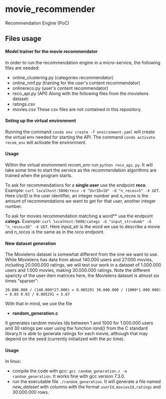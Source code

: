 # movie_recommender
Recommendation Engine (PoC)

## Files usage

#### Model trainer for the movie recommendator
In order to run the recommendation engine in a micro-service, the following files are needed:
* online_clustering.py (categories recommendator)
* online_nmf.py (training for the user's content recommendator)
* onlinereco.py (user's content recommendator)
* reco_api.py (API)
Along with the following files from the movielens dataset:
* ratings.csv
* movies.csv
These csv files are not contained in this repository.

#### Seting up the virtual environment
Running the command `conda env create -f environment.yaml` will create the virtual env needed for starting the API.
The command `conda activate recom_env` will activate the environment.


#### Usage
Within the virtual environment *recom_env* run `python reco_api.py`. It will take some time to start the service as the recommendation algorithms are trained when the program starts.

To ask for recommendations for a **single user** use the endpoint **reco**. Example: `curl localhost:5000/reco -d "UsrID=10" -d "n_recos=5" -X GET`. Here *UsrID* is the user identifier, an integer number and *n_recos* is the amount of recommendations we want to get for that user, another integer number.

To ask for movies recommendation matching a word** use the endpoint **categs**. Example: ``curl localhost:5000/categs -d "input_str=dumb" -d "n_recos=30" -X GET``. Here *input_str* is the word we use to describe a movie and *n_recos* is the same as in the *reco* endpoint.

#### New dataset generation
The Movielens dataset is somewhat different from the one we want to use. While Movielens has data from about 140.000 users and 27.000 movies, including 20.000.000 ratings, we will test our work in a dataset of 1.000.000 users and 1.000 movies, making 30.000.000 ratings. Note the different sparicty of the user-item matrices here, the Movielens dataset is almost six times "sparser":

`20.000.000 / (140.000*27.000) = 0.005291
 30.000.000 / (1000*1.000.000) = 0.03
 0.03 / 0.005291 = 5.67`

With that in mind, we use the file
* **random_generation.c**

It generates random movies Ids between 1 and 1000 for 1.000.000 users and 30 ratings per user using the function *rand()* from the C standard library.It is able to generate ratings for each movie, although that may depend on the seed (currently initialized with the pc time).

#### Usage
In linux:
* compile the code with gcc: `gcc random_generation.c -o random_generation`. It works fine with gcc version 7.3.0.
* run the executable file `./random_generation`. It will generate a file named *new_dataset* with columns with the format `userId,moviesId,ratings` and 30.000.000 rows.
